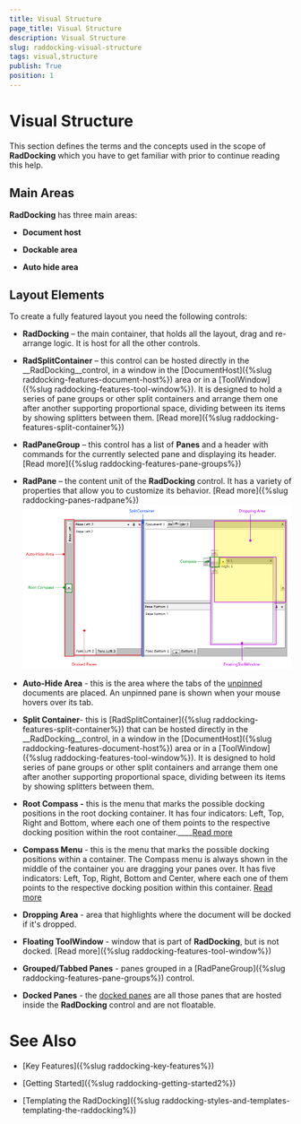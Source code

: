 ```yaml
---
title: Visual Structure
page_title: Visual Structure
description: Visual Structure
slug: raddocking-visual-structure
tags: visual,structure
publish: True
position: 1
---
```


# Visual Structure



This section defines the terms and the concepts used in the scope of __RadDocking__ which you have to get familiar with prior to continue reading this help.
      

## Main Areas

__RadDocking__ has three main areas:
        

* __Document host__

* __Dockable area__

* __Auto hide area__

## Layout Elements

To create a fully featured layout you need the following controls: 

* __RadDocking__ – the main container, that holds all the layout, drag and re-arrange logic. It is host for all the other controls.
            

* __RadSplitContainer__ – this control can be hosted directly in the __RadDocking__control, in a window in the [DocumentHost]({%slug raddocking-features-document-host%}) area or in a [ToolWindow]({%slug raddocking-features-tool-window%}). It is designed to hold a series of pane groups or other split containers and arrange them one after another supporting proportional space, dividing between its items by showing splitters between them. [Read more]({%slug raddocking-features-split-container%})

* __RadPaneGroup__ – this control has a list of __Panes__ and a header with commands for the currently selected pane and displaying its header. [Read more]({%slug raddocking-features-pane-groups%})

* __RadPane__ – the content unit of the __RadDocking__ control. It has a variety of properties that allow you to customize its behavior. [Read more]({%slug raddocking-panes-radpane%})![Rad Docking Visual Structure 2](images/RadDocking_VisualStructure_2.png)

* __Auto-Hide Area__ - this is the area where the tabs of the [unpinned](#Unpinned_Panes) documents are placed. An unpinned pane is shown when your mouse hovers over its tab.
            

* __Split Container__- this is [RadSplitContainer]({%slug raddocking-features-split-container%}) that can be hosted directly in the __RadDocking__control, in a window in the [DocumentHost]({%slug raddocking-features-document-host%}) area or in a [ToolWindow]({%slug raddocking-features-tool-window%}). It is designed to hold series of pane groups or other split containers and arrange them one after another supporting proportional space, dividing between its items by showing splitters between them.
            

* __Root Compass -__  this is the menu that marks the possible docking positions in the root docking container. It has four indicators: Left, Top, Right and Bottom, where each one of them points to the respective docking position within the root container.____[Read more](#Root_Compass)

* __Compass Menu__ - this is the menu that marks the possible docking positions within a container. The Compass menu is always shown in the middle of the container you are dragging your panes over. It has five indicators: Left, Top, Right, Bottom and Center, where each one of them points to the respective docking position within this container. [Read more](#Compass)

* __Dropping Area__ - area that highlights where the document will be docked if it's dropped.
            

* __Floating ToolWindow__ - window that is part of __RadDocking__, but is not docked. [Read more]({%slug raddocking-features-tool-window%})

* __Grouped/Tabbed Panes__ - panes grouped in a [RadPaneGroup]({%slug raddocking-features-pane-groups%}) control.
            

* __Docked Panes__ - the [docked panes](#Docking_Panes) are all those panes that are hosted inside the __RadDocking__ control and are not floatable.
            

# See Also

 * [Key Features]({%slug raddocking-key-features%})

 * [Getting Started]({%slug raddocking-getting-started2%})

 * [Templating the RadDocking]({%slug raddocking-styles-and-templates-templating-the-raddocking%})
